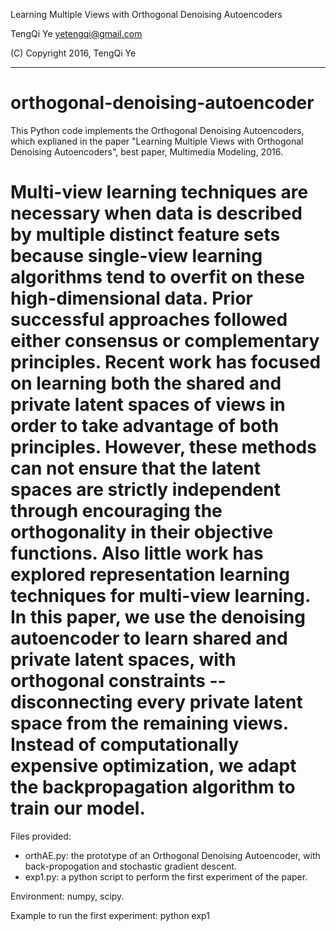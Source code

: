 Learning Multiple Views with Orthogonal Denoising Autoencoders

TengQi Ye
yetengqi@gmail.com

(C) Copyright 2016, TengQi Ye

------------------------------------------------------------------------

# orthogonal-denoising-autoencoder
This Python code implements the Orthogonal Denoising Autoencoders, which explianed in the paper "Learning Multiple Views with Orthogonal Denoising Autoencoders", best paper, Multimedia Modeling, 2016.

# Multi-view learning techniques are necessary when data is described by multiple distinct feature sets because single-view learning algorithms tend to overfit on these high-dimensional data. Prior successful approaches followed either consensus or complementary principles. Recent work has focused on learning both the shared and private latent spaces of views in order to take advantage of both principles. However, these methods can not ensure that the latent spaces are strictly independent through encouraging the orthogonality in their objective functions. Also little work has explored representation learning techniques for multi-view learning. In this paper, we use the denoising autoencoder to learn shared and private latent spaces, with orthogonal constraints -- disconnecting every private latent space from the remaining views. Instead of computationally expensive optimization, we adapt the backpropagation algorithm to train our model.


Files provided:
* orthAE.py: the prototype of an Orthogonal Denoising Autoencoder, with back-propogation and stochastic gradient descent.
* exp1.py: a python script to perform the first experiment of the paper.


Environment: 
numpy, scipy.

Example to run the first experiment:
python exp1

